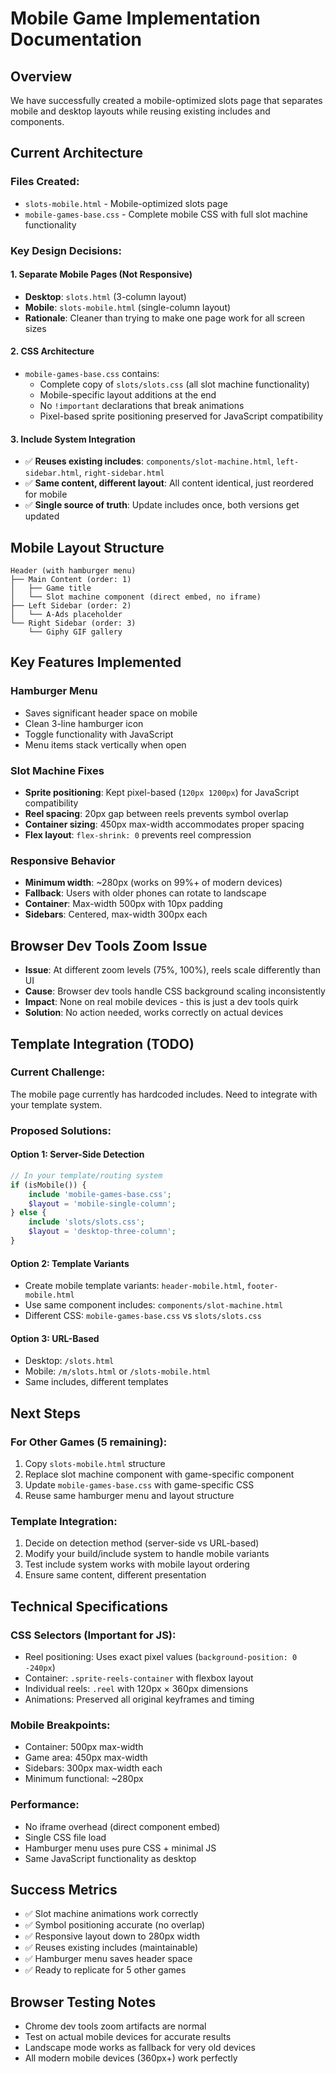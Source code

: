 # Mobile Game Implementation Documentation

## Overview
We have successfully created a mobile-optimized slots page that separates mobile and desktop layouts while reusing existing includes and components.

## Current Architecture

### Files Created:
- `slots-mobile.html` - Mobile-optimized slots page
- `mobile-games-base.css` - Complete mobile CSS with full slot machine functionality

### Key Design Decisions:

#### 1. Separate Mobile Pages (Not Responsive)
- **Desktop**: `slots.html` (3-column layout)
- **Mobile**: `slots-mobile.html` (single-column layout)
- **Rationale**: Cleaner than trying to make one page work for all screen sizes

#### 2. CSS Architecture
- `mobile-games-base.css` contains:
  - Complete copy of `slots/slots.css` (all slot machine functionality)
  - Mobile-specific layout additions at the end
  - No `!important` declarations that break animations
  - Pixel-based sprite positioning preserved for JavaScript compatibility

#### 3. Include System Integration
- ✅ **Reuses existing includes**: `components/slot-machine.html`, `left-sidebar.html`, `right-sidebar.html`
- ✅ **Same content, different layout**: All content identical, just reordered for mobile
- ✅ **Single source of truth**: Update includes once, both versions get updated

## Mobile Layout Structure

```
Header (with hamburger menu)
├── Main Content (order: 1)
│   ├── Game title
│   └── Slot machine component (direct embed, no iframe)
├── Left Sidebar (order: 2) 
│   └── A-Ads placeholder
└── Right Sidebar (order: 3)
    └── Giphy GIF gallery
```

## Key Features Implemented

### Hamburger Menu
- Saves significant header space on mobile
- Clean 3-line hamburger icon
- Toggle functionality with JavaScript
- Menu items stack vertically when open

### Slot Machine Fixes
- **Sprite positioning**: Kept pixel-based (`120px 1200px`) for JavaScript compatibility
- **Reel spacing**: 20px gap between reels prevents symbol overlap
- **Container sizing**: 450px max-width accommodates proper spacing
- **Flex layout**: `flex-shrink: 0` prevents reel compression

### Responsive Behavior
- **Minimum width**: ~280px (works on 99%+ of modern devices)
- **Fallback**: Users with older phones can rotate to landscape
- **Container**: Max-width 500px with 10px padding
- **Sidebars**: Centered, max-width 300px each

## Browser Dev Tools Zoom Issue
- **Issue**: At different zoom levels (75%, 100%), reels scale differently than UI
- **Cause**: Browser dev tools handle CSS background scaling inconsistently
- **Impact**: None on real mobile devices - this is just a dev tools quirk
- **Solution**: No action needed, works correctly on actual devices

## Template Integration (TODO)

### Current Challenge:
The mobile page currently has hardcoded includes. Need to integrate with your template system.

### Proposed Solutions:

#### Option 1: Server-Side Detection
```php
// In your template/routing system
if (isMobile()) {
    include 'mobile-games-base.css';
    $layout = 'mobile-single-column';
} else {
    include 'slots/slots.css';  
    $layout = 'desktop-three-column';
}
```

#### Option 2: Template Variants
- Create mobile template variants: `header-mobile.html`, `footer-mobile.html`
- Use same component includes: `components/slot-machine.html`
- Different CSS: `mobile-games-base.css` vs `slots/slots.css`

#### Option 3: URL-Based
- Desktop: `/slots.html`
- Mobile: `/m/slots.html` or `/slots-mobile.html`
- Same includes, different templates

## Next Steps

### For Other Games (5 remaining):
1. Copy `slots-mobile.html` structure
2. Replace slot machine component with game-specific component
3. Update `mobile-games-base.css` with game-specific CSS
4. Reuse same hamburger menu and layout structure

### Template Integration:
1. Decide on detection method (server-side vs URL-based)
2. Modify your build/include system to handle mobile variants  
3. Test include system works with mobile layout ordering
4. Ensure same content, different presentation

## Technical Specifications

### CSS Selectors (Important for JS):
- Reel positioning: Uses exact pixel values (`background-position: 0 -240px`)
- Container: `.sprite-reels-container` with flexbox layout
- Individual reels: `.reel` with 120px × 360px dimensions
- Animations: Preserved all original keyframes and timing

### Mobile Breakpoints:
- Container: 500px max-width
- Game area: 450px max-width  
- Sidebars: 300px max-width each
- Minimum functional: ~280px

### Performance:
- No iframe overhead (direct component embed)
- Single CSS file load
- Hamburger menu uses pure CSS + minimal JS
- Same JavaScript functionality as desktop

## Success Metrics
- ✅ Slot machine animations work correctly
- ✅ Symbol positioning accurate (no overlap)
- ✅ Responsive layout down to 280px width
- ✅ Reuses existing includes (maintainable)
- ✅ Hamburger menu saves header space
- ✅ Ready to replicate for 5 other games

## Browser Testing Notes
- Chrome dev tools zoom artifacts are normal
- Test on actual mobile devices for accurate results
- Landscape mode works as fallback for very old devices
- All modern mobile devices (360px+) work perfectly
